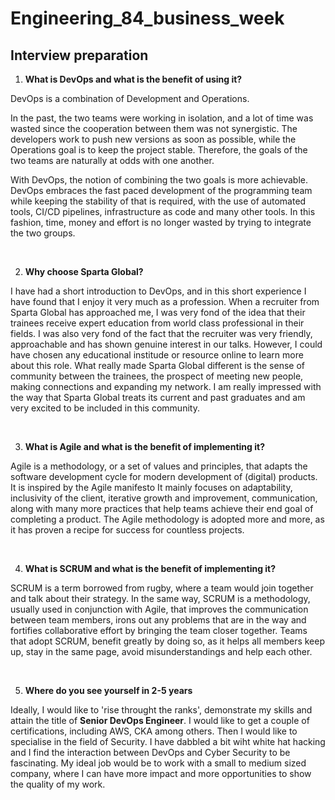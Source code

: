 # Engineering_84_business_week

## Interview preparation

1. **What is DevOps and what is the benefit of using it?**

DevOps is a combination of Development and Operations. 

In the past, the two teams were working in isolation, and a lot of time was wasted since the cooperation between them was not synergistic. The developers work to push new versions as soon as possible, while the Operations goal is to keep the project stable. Therefore, the goals of the two teams are naturally at odds with one another. 

With DevOps, the notion of combining the two goals is more achievable. DevOps embraces the fast paced development of the programming team while keeping the stability of that is required, with the use of automated tools, CI/CD pipelines, infrastructure as code and many other tools.
In this fashion, time, money and effort is no longer wasted by trying to integrate the two groups.

<br>

2. **Why choose Sparta Global?**

I have had a short introduction to DevOps, and in this short experience I have found that I enjoy it very much as a profession. 
When a recruiter from Sparta Global has approached me, I was very fond of the idea that their trainees receive expert education from world class professional in their fields. I was also very fond of the fact that the recruiter was very friendly, approachable and has shown genuine interest in our talks.
However, I could have chosen any educational institude or resource online to learn more about this role. What really made Sparta Global different is the sense of community between the trainees, the prospect of meeting new people, making connections and expanding my network.
I am really impressed with the way that Sparta Global treats its current and past graduates and am very excited to be included in this community.

<br>

3. **What is Agile and what is the benefit of implementing it?**

Agile is a methodology, or a set of values and principles, that adapts the software development cycle for modern development of (digital) products.
It is inspired by the Agile manifesto
It mainly focuses on adaptability, inclusivity of the client, iterative growth and improvement, communication, along with many more practices that help teams achieve their end goal of completing a product.
The Agile methodology is adopted more and more, as it has proven a recipe for success for countless projects. 

<br>

4. **What is SCRUM and what is the benefit of implementing it?**

SCRUM is a term borrowed from rugby, where a team would join together and talk about their strategy. In the same way, SCRUM is a methodology,
usually used in conjunction with Agile, that improves the communication between team members, irons out any problems that are in the way and fortifies collaborative effort by bringing the team closer together.
Teams that adopt SCRUM, benefit greatly by doing so, as it helps all members keep up, stay in the same page, avoid misunderstandings and help each other.

<br>

5. **Where do you see yourself in 2-5 years**

Ideally, I would like to 'rise throught the ranks', demonstrate my skills and attain the title of **Senior DevOps Engineer**. I would like to get a couple of certifications, including AWS, CKA among others. 
Then I would like to specialise in the field of Security. I have dabbled a bit wiht white hat hacking and I find the interaction between DevOps and Cyber Security to be fascinating. My ideal job would be to work with a small to medium sized company, where I can have more impact and more opportunities to show the quality of my work. 
